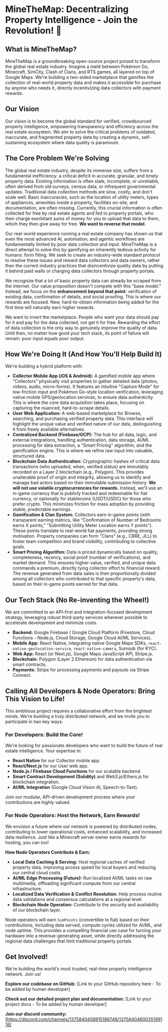 # MineTheMap: Decentralizing Property Intelligence - Join the Revolution! 🚀

## What is MineTheMap?

MineTheMap is a groundbreaking open-source project poised to transform the global real estate industry. Imagine a meld between Pokémon Go, Minecraft, SimCity, Clash of Clans, and RTS games, all layered on top of Google Maps. We're building a two-sided marketplace that gamifies the collection of real-world property data and makes it accessible for purchase by anyone who needs it, directly incentivizing data collectors with payment rewards.

## Our Vision

Our vision is to become the global standard for verified, crowdsourced property intelligence, empowering transparency and efficiency across the real estate ecosystem. We aim to solve the critical problems of outdated, inaccurate, and fragmented property data by creating a dynamic, self-sustaining ecosystem where data quality is paramount.

## The Core Problem We're Solving

The global real estate industry, despite its immense size, suffers from a fundamental inefficiency: a critical deficit in accurate, granular, and timely property data. Existing information is often stale, incomplete, or unreliable, often derived from old surveys, census data, or infrequent governmental updates. Traditional data collection methods are slow, costly, and don't scale well. Basic inaccuracies, such as the location of utility meters, types of appliances, amenities inside a property, facilities on-site, and documentation, are often missing. Currently, this crucial information is often collected for free by real estate agents and fed to property portals, who then charge exorbitant sums of money for you to upload that data to them, which they then give away for free. **We want to reverse that model.**

Our real-world experience running a real estate company has shown us that even the most advanced AI, automation, and agentic workflows are fundamentally limited by poor data collection and input. MineTheMap is a direct attempt to solve this by gamifying an inherently tedious activity for humans: form filling. We seek to create an industry-wide standard protocol to resolve these issues and reward data collectors and data owners, rather than the current industry practices that disincentivize quality data by putting it behind paid walls or charging data collectors through property portals.

We recognize that a lot of basic property data can already be scraped from the internet. Our value proposition doesn't compete with this "base model." Instead, we focus on the **enhancement beyond that point**: verification of existing data, confirmation of details, and social proofing. This is where our rewards are focused. New, hard-to-obtain information being added for the first time will naturally earn higher rewards.

We want to invert the marketplace. People who want your data should pay for it and pay for the data collected, not get it for free. Rewarding the effort of data collection is the only way to genuinely improve the quality of data. Until then, no matter how good your tech stack, its point of failure will remain: poor input equals poor output.

## How We're Doing It (And How You'll Help Build It)

We're building a hybrid platform with:

* **Collector Mobile App (iOS & Android):** A gamified mobile app where "Collectors" physically visit properties to gather detailed data (photos, videos, audio, micro-forms). It features an intuitive "Capture Mode" for low-friction input and Pokémon Go-style location verification, leveraging native mobile GPS/geolocation services, to ensure data authenticity. This is where the core data acquisition takes place, focusing on capturing the nuanced, hard-to-scrape details.
* **User Web Application:** A web-based marketplace for Browse, searching, and purchasing verified property data. This interface will highlight the unique value and verified nature of our data, distinguishing it from freely available alternatives.
* **Centralized Backend (Firebase/GCP):** The hub for all data, logic, and external integrations, handling authentication, data storage, AI/ML processing for data extraction, a "Smart Pricing" algorithm, and the gamification engine. This is where we refine raw input into valuable, structured data.
* **Blockchain Data Authentication:** Cryptographic hashes of critical data transactions (who uploaded, when, verified status) are immutably recorded on a Layer 2 blockchain (e.g., Polygon). This provides unalterable proof of origin and integrity, allowing us to identify and manage bad actors based on their immutable submission history. **We will not use volatile cryptocurrencies for rewards.** Instead, we'll use an in-game currency that is publicly tracked and redeemable for fiat currency, or optionally for stablecoins (USDT/USDC) for those who prefer crypto. This minimizes friction for mass adoption by providing stable, predictable earnings.
* **Gamification & Clan System:** Collectors earn in-game points (with transparent earning metrics, like "Confirmation of Number of Bedrooms earns X points," "Submitting Utility Meter Location earns Y points"). These points translate to real-world fiat payments, providing strong motivation. Property companies can form "Clans" (e.g., CBRE, JLL) to foster team competition and brand visibility, contributing to collective goals.
* **Smart Pricing Algorithm:** Data is priced dynamically based on quality, completeness, recency, social proof (number of verifications), and market demand. This ensures higher-value, verified, and unique data commands a premium, directly tying collector effort to financial reward. The revenue generated from data sales is then proportionally divided among all collectors who contributed to that specific property's data, based on their in-game points earned for that data.

## Our Tech Stack (No Re-inventing the Wheel!)

We are committed to an API-first and integration-focused development strategy, leveraging robust third-party services wherever possible to accelerate development and minimize costs.

* **Backend:** Google Firebase / Google Cloud Platform (Firestore, Cloud Functions - Node.js, Cloud Storage, Google Cloud AI/ML Services).
* **Mobile App:** React Native, integrating native Google Maps SDKs, `react-native-geolocation-service`, `react-native-camera`, Sumsub (for KYC).
* **Web App:** React (or Next.js), Google Maps JavaScript API, Stripe.js.
* **Blockchain:** Polygon (Layer 2 Ethereum) for data authentication via smart contracts.
* **Payments:** Stripe for processing payments and payouts via Stripe Connect.

## Calling All Developers & Node Operators: Bring This Vision to Life!

This ambitious project requires a collaborative effort from the brightest minds. We're building a truly distributed network, and we invite you to participate in two key ways:

### For Developers: Build the Core!

We're looking for passionate developers who want to build the future of real estate intelligence. Your expertise in:
* **React Native** for our Collector mobile app.
* **React/Next.js** for our User web app.
* **Node.js / Firebase Cloud Functions** for our scalable backend.
* **Smart Contract Development (Solidity)** and Web3.js/Ethers.js for blockchain integration.
* **AI/ML Integration** (Google Cloud Vision AI, Speech-to-Text).

Join our modular, API-driven development process where your contributions are highly valued.

### For Node Operators: Host the Network, Earn Rewards!

We envision a future where our network is powered by distributed nodes, contributing to lower operational costs, enhanced scalability, and increased data resilience. Just like a Minecraft server owner earns rewards for hosting, you can too!

**How Node Operators Contribute & Earn:**

* **Local Data Caching & Serving:** Host regional caches of verified property data, improving access speed for local buyers and reducing our central cloud costs.
* **AI/ML Edge Processing (Future):** Run localized AI/ML tasks on raw multimedia, offloading significant compute from our central infrastructure.
* **Localized Data Verification & Conflict Resolution:** Help process routine data validations and consensus calculations at a regional level.
* **Blockchain Node Operation:** Contribute to the security and availability of our blockchain layer.

Node operators will earn `SimPoints` (convertible to fiat) based on their contributions, including data served, compute cycles utilized for AI/ML, and node uptime. This provides a compelling financial use case for turning your hardware into a revenue-generating asset, while directly addressing the regional data challenges that limit traditional property portals.

## Get Involved!

We're building the world's most trusted, real-time property intelligence network. Join us!

**Explore our codebase on GitHub:** [Link to your GitHub repository here - To be added by human developer]

**Check out our detailed project plan and documentation:** [Link to your project docs - To be added by human developer]

**Join our discord community:** [https://discord.com/channels/1375840458915188748/1375840460035199118]
